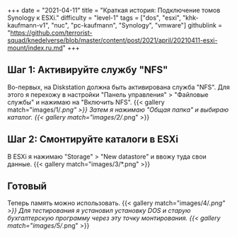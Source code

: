 +++
date = "2021-04-11"
title = "Краткая история: Подключение томов Synology к ESXi."
difficulty = "level-1"
tags = ["dos", "esxi", "khk-kaufmann-v1", "nuc", "pc-kaufmann", "Synology", "vmware"]
githublink = "https://github.com/terrorist-squad/knedelverse/blob/master/content/post/2021/april/20210411-esxi-mount/index.ru.md"
+++

## Шаг 1: Активируйте службу "NFS"
Во-первых, на Diskstation должна быть активирована служба "NFS". Для этого я перехожу в настройки "Панель управления" > "Файловые службы" и нажимаю на "Включить NFS".
{{< gallery match="images/1/*.png" >}}
Затем я нажимаю "Общая папка" и выбираю каталог.
{{< gallery match="images/2/*.png" >}}

## Шаг 2: Смонтируйте каталоги в ESXi
В ESXi я нажимаю "Storage" > "New datastore" и ввожу туда свои данные.
{{< gallery match="images/3/*.png" >}}

## Готовый
Теперь память можно использовать.
{{< gallery match="images/4/*.png" >}}
Для тестирования я установил установку DOS и старую бухгалтерскую программу через эту точку монтирования.
{{< gallery match="images/5/*.png" >}}

